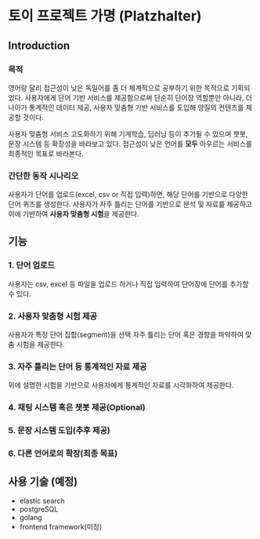 # 토이 프로젝트 가명 (Platzhalter)

## Introduction

### 목적

영어랑 달리 접근성이 낮은 독일어를 좀 더 체계적으로 공부하기 위한 목적으로 기획되었다. 사용자에게 단어 기반 서비스를 제공함으로써 단순히 단어장 역할뿐만 아니라, 더 나아가 통계적인 데이터 제공, 사용자 맞춤형 기반 서비스를 도입해 양질의 컨텐츠를 제공할 것이다.

사용자 맞춤형 서비스 고도화하기 위해 기계학습, 딥러닝 등이 추가될 수 있으며 챗봇, 문장 시스템 등 확장성을 바라보고 있다. 접근성이 낮은 언어를 **모두** 아우르는 서비스를 최종적인 목표로 바라본다.

### 간단한 동작 시나리오

사용자가 단어를 업로드(excel, csv or 직접 입력)하면, 해당 단어를 기반으로 다양한 단어 퀴즈를 생성한다. 사용자가 자주 틀리는 단어를 기반으로 분석 및 자료를 제공하고 이에 기반하여 **사용자 맞춤형 시험**을 제공한다.

## 기능

### 1. 단어 업로드

사용자는 csv, excel 등 파일을 업로드 하거나 직접 입력하여 단어장에 단어를 추가할 수 있다. 

### 2. 사용자 맞춤형 시험 제공

사용자가 특정 단어 집합(segment)을 선택 자주 틀리는 단어 혹은 경향을 파악하여 맞춤 시험을 제공한다.

### 3. 자주 틀리는 단어 등 통계적인 자료 제공

위에 설명한 시험을 기반으로 사용자에게 통계적인 자료를 시각화하여 제공한다.

### 4. 채팅 시스템 혹은 챗봇 제공(Optional)

### 5. 문장 시스템 도입(추후 제공)

### 6. 다른 언어로의 확장(최종 목표)

## 사용 기술 (예정)

- elastic search
- postgreSQL
- golang
- frontend framework(미정)

